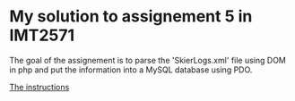 # My solution to assignement 5 in IMT2571

The goal of the assignement is to parse the 'SkierLogs.xml' file using DOM in php and put the information into a MySQL database using PDO.

[The instructions](/instructions.md)

